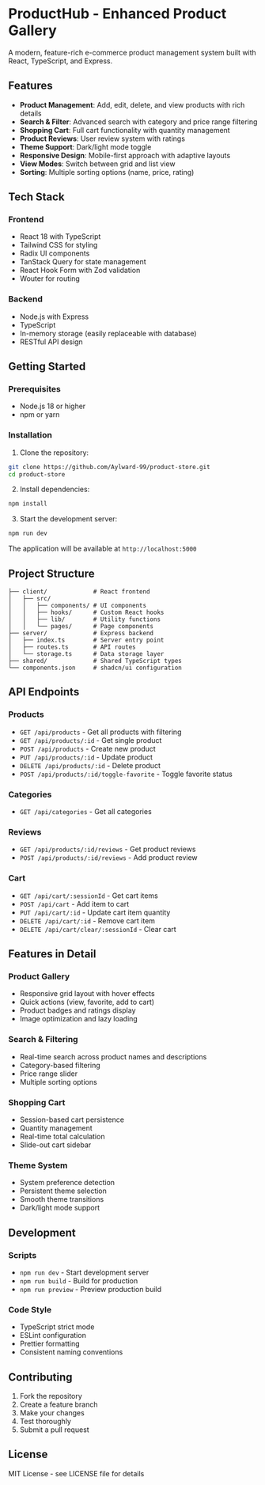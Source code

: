 # ProductHub - Enhanced Product Gallery

A modern, feature-rich e-commerce product management system built with React, TypeScript, and Express.

## Features

- **Product Management**: Add, edit, delete, and view products with rich details
- **Search & Filter**: Advanced search with category and price range filtering
- **Shopping Cart**: Full cart functionality with quantity management
- **Product Reviews**: User review system with ratings
- **Theme Support**: Dark/light mode toggle
- **Responsive Design**: Mobile-first approach with adaptive layouts
- **View Modes**: Switch between grid and list view
- **Sorting**: Multiple sorting options (name, price, rating)

## Tech Stack

### Frontend
- React 18 with TypeScript
- Tailwind CSS for styling
- Radix UI components
- TanStack Query for state management
- React Hook Form with Zod validation
- Wouter for routing

### Backend
- Node.js with Express
- TypeScript
- In-memory storage (easily replaceable with database)
- RESTful API design

## Getting Started

### Prerequisites
- Node.js 18 or higher
- npm or yarn

### Installation

1. Clone the repository:
```bash
git clone https://github.com/Aylward-99/product-store.git
cd product-store
```

2. Install dependencies:
```bash
npm install
```

3. Start the development server:
```bash
npm run dev
```

The application will be available at `http://localhost:5000`

## Project Structure

```
├── client/             # React frontend
│   ├── src/
│   │   ├── components/ # UI components
│   │   ├── hooks/      # Custom React hooks
│   │   ├── lib/        # Utility functions
│   │   └── pages/      # Page components
├── server/             # Express backend
│   ├── index.ts        # Server entry point
│   ├── routes.ts       # API routes
│   └── storage.ts      # Data storage layer
├── shared/             # Shared TypeScript types
└── components.json     # shadcn/ui configuration
```

## API Endpoints

### Products
- `GET /api/products` - Get all products with filtering
- `GET /api/products/:id` - Get single product
- `POST /api/products` - Create new product
- `PUT /api/products/:id` - Update product
- `DELETE /api/products/:id` - Delete product
- `POST /api/products/:id/toggle-favorite` - Toggle favorite status

### Categories
- `GET /api/categories` - Get all categories

### Reviews
- `GET /api/products/:id/reviews` - Get product reviews
- `POST /api/products/:id/reviews` - Add product review

### Cart
- `GET /api/cart/:sessionId` - Get cart items
- `POST /api/cart` - Add item to cart
- `PUT /api/cart/:id` - Update cart item quantity
- `DELETE /api/cart/:id` - Remove cart item
- `DELETE /api/cart/clear/:sessionId` - Clear cart

## Features in Detail

### Product Gallery
- Responsive grid layout with hover effects
- Quick actions (view, favorite, add to cart)
- Product badges and ratings display
- Image optimization and lazy loading

### Search & Filtering
- Real-time search across product names and descriptions
- Category-based filtering
- Price range slider
- Multiple sorting options

### Shopping Cart
- Session-based cart persistence
- Quantity management
- Real-time total calculation
- Slide-out cart sidebar

### Theme System
- System preference detection
- Persistent theme selection
- Smooth theme transitions
- Dark/light mode support

## Development

### Scripts
- `npm run dev` - Start development server
- `npm run build` - Build for production
- `npm run preview` - Preview production build

### Code Style
- TypeScript strict mode
- ESLint configuration
- Prettier formatting
- Consistent naming conventions

## Contributing

1. Fork the repository
2. Create a feature branch
3. Make your changes
4. Test thoroughly
5. Submit a pull request

## License

MIT License - see LICENSE file for details